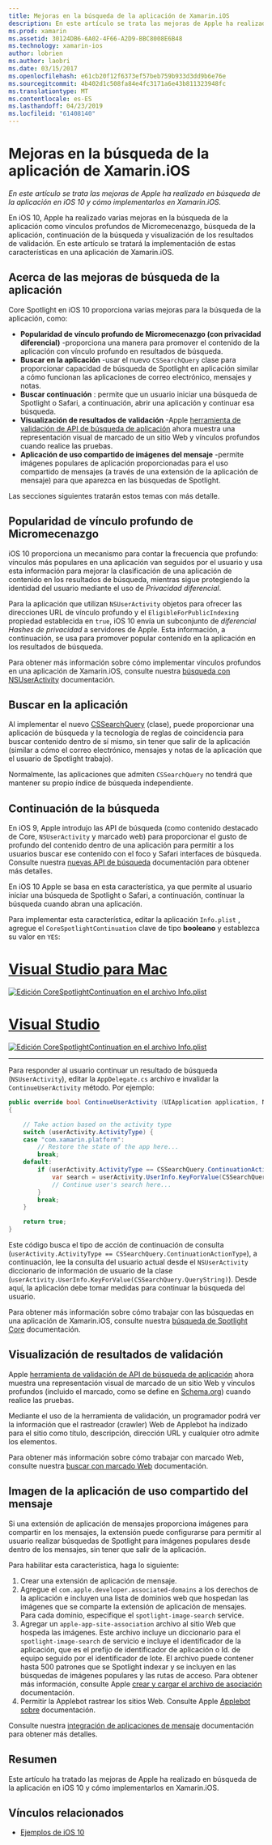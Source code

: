 ```yaml
---
title: Mejoras en la búsqueda de la aplicación de Xamarin.iOS
description: En este artículo se trata las mejoras de Apple ha realizado en búsqueda de la aplicación en iOS 10 y cómo implementarlos en Xamarin.iOS.
ms.prod: xamarin
ms.assetid: 30124DB6-6A02-4F66-A2D9-BBC8008E6B48
ms.technology: xamarin-ios
author: lobrien
ms.author: laobri
ms.date: 03/15/2017
ms.openlocfilehash: e61cb20f12f6373ef57beb759b933d3dd9b6e76e
ms.sourcegitcommit: 4b402d1c508fa84e4fc3171a6e43b811323948fc
ms.translationtype: MT
ms.contentlocale: es-ES
ms.lasthandoff: 04/23/2019
ms.locfileid: "61408140"
---
```

# <a name="app-search-enhancements-in-xamarinios"></a>Mejoras en la búsqueda de la aplicación de Xamarin.iOS

_En este artículo se trata las mejoras de Apple ha realizado en búsqueda de la aplicación en iOS 10 y cómo implementarlos en Xamarin.iOS._

En iOS 10, Apple ha realizado varias mejoras en la búsqueda de la aplicación como vínculos profundos de Micromecenazgo, búsqueda de la aplicación, continuación de la búsqueda y visualización de los resultados de validación. En este artículo se tratará la implementación de estas características en una aplicación de Xamarin.iOS.

## <a name="about-app-search-enhancements"></a>Acerca de las mejoras de búsqueda de la aplicación

Core Spotlight en iOS 10 proporciona varias mejoras para la búsqueda de la aplicación, como:

- **Popularidad de vínculo profundo de Micromecenazgo (con privacidad diferencial)** -proporciona una manera para promover el contenido de la aplicación con vínculo profundo en resultados de búsqueda.
- **Buscar en la aplicación** -usar el nuevo `CSSearchQuery` clase para proporcionar capacidad de búsqueda de Spotlight en aplicación similar a cómo funcionan las aplicaciones de correo electrónico, mensajes y notas.
- **Buscar continuación** : permite que un usuario iniciar una búsqueda de Spotlight o Safari, a continuación, abrir una aplicación y continuar esa búsqueda.
- **Visualización de resultados de validación** -Apple [herramienta de validación de API de búsqueda de aplicación](https://search.developer.apple.com/appsearch-validation-tool) ahora muestra una representación visual de marcado de un sitio Web y vínculos profundos cuando realice las pruebas.
- **Aplicación de uso compartido de imágenes del mensaje** -permite imágenes populares de aplicación proporcionadas para el uso compartido de mensajes (a través de una extensión de la aplicación de mensaje) para que aparezca en las búsquedas de Spotlight.

Las secciones siguientes tratarán estos temas con más detalle.

## <a name="crowdsourced-deep-link-popularity"></a>Popularidad de vínculo profundo de Micromecenazgo

iOS 10 proporciona un mecanismo para contar la frecuencia que profundo: vínculos más populares en una aplicación van seguidos por el usuario y usa esta información para mejorar la clasificación de una aplicación de contenido en los resultados de búsqueda, mientras sigue protegiendo la identidad del usuario mediante el uso de  *Privacidad diferencial*.

Para la aplicación que utilizan `NSUserActivity` objetos para ofrecer las direcciones URL de vínculo profundo y el `EligibleForPublicIndexing` propiedad establecida en `true`, iOS 10 envía un subconjunto de *diferencial Hashes de privacidad* a servidores de Apple. Esta información, a continuación, se usa para promover popular contenido en la aplicación en los resultados de búsqueda.

Para obtener más información sobre cómo implementar vínculos profundos en una aplicación de Xamarin.iOS, consulte nuestra [búsqueda con NSUserActivity](~/ios/platform/search/nsuseractivity.md) documentación.

## <a name="in-app-searching"></a>Buscar en la aplicación

Al implementar el nuevo [CSSearchQuery](https://developer.apple.com/reference/corespotlight/cssearchquery) (clase), puede proporcionar una aplicación de búsqueda y la tecnología de reglas de coincidencia para buscar contenido dentro de sí mismo, sin tener que salir de la aplicación (similar a cómo el correo electrónico, mensajes y notas de la aplicación que el usuario de Spotlight trabajo).

Normalmente, las aplicaciones que admiten `CSSearchQuery` no tendrá que mantener su propio índice de búsqueda independiente. 

## <a name="search-continuation"></a>Continuación de la búsqueda

En iOS 9, Apple introdujo las API de búsqueda (como contenido destacado de Core, `NSUserActivity` y marcado web) para proporcionar el gusto de profundo del contenido dentro de una aplicación para permitir a los usuarios buscar ese contenido con el foco y Safari interfaces de búsqueda. Consulte nuestra [nuevas API de búsqueda](~/ios/platform/search/index.md) documentación para obtener más detalles.

En iOS 10 Apple se basa en esta característica, ya que permite al usuario iniciar una búsqueda de Spotlight o Safari, a continuación, continuar la búsqueda cuando abran una aplicación. 

Para implementar esta característica, editar la aplicación `Info.plist` , agregue el `CoreSpotlightContinuation` clave de tipo **booleano** y establezca su valor en `YES`:

# <a name="visual-studio-for-mactabmacos"></a>[Visual Studio para Mac](#tab/macos)

[![](app-search-enhancements-images/search01.png "Edición CoreSpotlightContinuation en el archivo Info.plist")](app-search-enhancements-images/search01.png#lightbox)

# <a name="visual-studiotabwindows"></a>[Visual Studio](#tab/windows)

[![](app-search-enhancements-images/searchw01.png "Edición CoreSpotlightContinuation en el archivo Info.plist")](app-search-enhancements-images/search01.png#lightbox)

-----

Para responder al usuario continuar un resultado de búsqueda (`NSUserActivity`), editar la `AppDelegate.cs` archivo e invalidar la `ContinueUserActivity` método. Por ejemplo:

```csharp
public override bool ContinueUserActivity (UIApplication application, NSUserActivity userActivity, UIApplicationRestorationHandler completionHandler)
{

    // Take action based on the activity type
    switch (userActivity.ActivityType) {
    case "com.xamarin.platform":
        // Restore the state of the app here...
        break;
    default:
        if (userActivity.ActivityType == CSSearchQuery.ContinuationActionType) {
            var search = userActivity.UserInfo.KeyForValue(CSSearchQuery.QueryString);
            // Continue user's search here...
        }
        break;
    }

    return true;
}
```

Este código busca el tipo de acción de continuación de consulta (`userActivity.ActivityType == CSSearchQuery.ContinuationActionType`), a continuación, lee la consulta del usuario actual desde el `NSUserActivity` diccionario de información de usuario de la clase (`userActivity.UserInfo.KeyForValue(CSSearchQuery.QueryString)`). Desde aquí, la aplicación debe tomar medidas para continuar la búsqueda del usuario.

Para obtener más información sobre cómo trabajar con las búsquedas en una aplicación de Xamarin.iOS, consulte nuestra [búsqueda de Spotlight Core](~/ios/platform/search/corespotlight.md) documentación.

## <a name="visualization-of-validation-results"></a>Visualización de resultados de validación

Apple [herramienta de validación de API de búsqueda de aplicación](https://search.developer.apple.com/appsearch-validation-tool) ahora muestra una representación visual de marcado de un sitio Web y vínculos profundos (incluido el marcado, como se define en [Schema.org](http://schema.org/)) cuando realice las pruebas.

Mediante el uso de la herramienta de validación, un programador podrá ver la información que el rastreador (crawler) Web de Applebot ha indizado para el sitio como título, descripción, dirección URL y cualquier otro admite los elementos.

Para obtener más información sobre cómo trabajar con marcado Web, consulte nuestra [buscar con marcado Web](~/ios/platform/search/web-markup.md) documentación.

## <a name="message-app-image-sharing"></a>Imagen de la aplicación de uso compartido del mensaje

Si una extensión de aplicación de mensajes proporciona imágenes para compartir en los mensajes, la extensión puede configurarse para permitir al usuario realizar búsquedas de Spotlight para imágenes populares desde dentro de los mensajes, sin tener que salir de la aplicación.

Para habilitar esta característica, haga lo siguiente:

1. Crear una extensión de aplicación de mensaje.
2. Agregue el `com.apple.developer.associated-domains` a los derechos de la aplicación e incluyen una lista de dominios web que hospedan las imágenes que se comparte la extensión de aplicación de mensajes. Para cada dominio, especifique el `spotlight-image-search` service.
3. Agregar un `apple-app-site-association` archivo al sitio Web que hospeda las imágenes. Este archivo incluye un diccionario para el `spotlight-image-search` de servicio e incluye el identificador de la aplicación, que es el prefijo de identificador de aplicación o Id. de equipo seguido por el identificador de lote. El archivo puede contener hasta 500 patrones que se Spotlight indexar y se incluyen en las búsquedas de imágenes populares y las rutas de acceso. Para obtener más información, consulte Apple [crear y cargar el archivo de asociación](https://developer.apple.com/library/prerelease/content/documentation/General/Conceptual/AppSearch/UniversalLinks.html#//apple_ref/doc/uid/TP40016308-CH12-SW4) documentación.
4. Permitir la Applebot rastrear los sitios Web. Consulte Apple [Applebot sobre](https://support.apple.com/HT204683) documentación.

Consulte nuestra [integración de aplicaciones de mensaje](~/ios/platform/message-app-integration/index.md) documentación para obtener más detalles.

## <a name="summary"></a>Resumen

Este artículo ha tratado las mejoras de Apple ha realizado en búsqueda de la aplicación en iOS 10 y cómo implementarlos en Xamarin.iOS.



## <a name="related-links"></a>Vínculos relacionados

- [Ejemplos de iOS 10](https://developer.xamarin.com/samples/ios/iOS10/)
